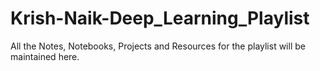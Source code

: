 # Krish-Naik-Deep_Learning_Playlist
All the Notes, Notebooks, Projects and Resources for the playlist will be maintained here.
